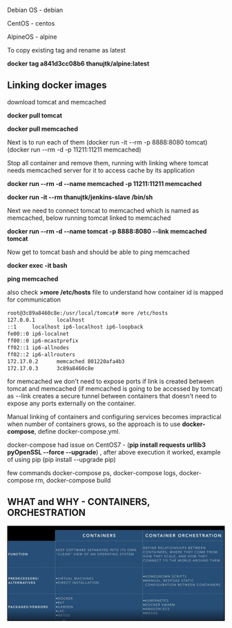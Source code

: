Debian OS - debian 

CentOS - centos 

AlpineOS - alpine

To copy existing tag and rename as latest
 
 **__docker tag a841d3cc08b6 thanujtk/alpine:latest__**


Linking docker images
--------------------------
download tomcat and memcached

__docker pull tomcat__ 

__docker pull memcached__

Next is to run each of them (docker run -it --rm -p 8888:8080 tomcat) (docker run --rm -d -p 11211:11211 memcached)

Stop all container and remove them, running with linking where tomcat
needs memcached server for it to access cache by its application

__docker run --rm -d --name memcached -p 11211:11211 memcached__ 

__docker run -it --rm thanujtk/jenkins-slave /bin/sh__

Next we need to connect tomcat to memcached which is named as memcached,
below running tomcat linked to memcached

__docker run --rm -d --name tomcat -p 8888:8080 --link memcached 
tomcat__
 
 Now get to tomcat bash and should be able to ping memcached
 
 __docker exec -it <container id> bash__
 
 __ping memcached__
 
 also check __>more /etc/hosts__ file to understand how container id is
 mapped for communication 
 
``` 
root@3c89a8460c8e:/usr/local/tomcat# more /etc/hosts
127.0.0.1       localhost
::1     localhost ip6-localhost ip6-loopback
fe00::0 ip6-localnet
ff00::0 ip6-mcastprefix
ff02::1 ip6-allnodes
ff02::2 ip6-allrouters
172.17.0.2      memcached 801220afa4b3
172.17.0.3      3c89a8460c8e
```
for memcached we don't need to expose ports if link is created between
tomcat and memcached (if memcached is going to be accessed by tomcat) as
--link creates a secure tunnel between containers that doesn't need to
expose any ports externally on the container.

Manual linking of containers and configuring services becomes
impractical when number of containers grows, so the approach is to use
__docker-compose__, define docker-compose.yml.

docker-compose had issue on CentOS7 - (__pip install requests urllib3
pyOpenSSL --force --upgrade__) , after above execution it worked,
example of using pip (pip install --upgrade pip)

few commands docker-compose ps, docker-compose logs, docker-compose rm,
docker-compose build

WHAT and WHY - CONTAINERS, ORCHESTRATION
-----------------------------------
![Alt](./container_orchestration_what_why.png "WHAT and WHY - CONTAINERS, ORCHESTRATION")

